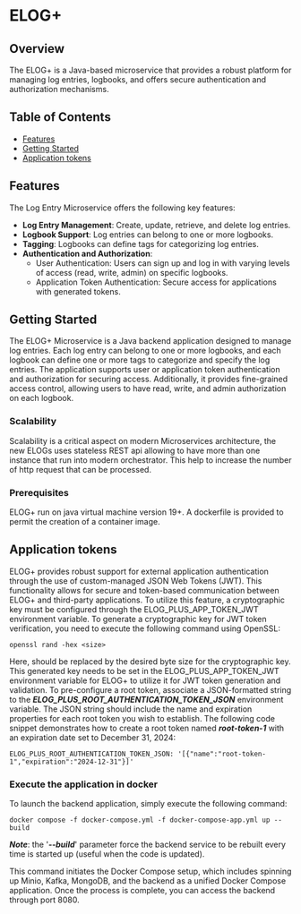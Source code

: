 # ELOG+
## Overview

The ELOG+ is a Java-based microservice that provides a robust platform for managing log entries, logbooks, and offers secure authentication and authorization mechanisms.

## Table of Contents

- [Features](#features)
- [Getting Started](#getting-started)
- [Application tokens](#application-tokens)


## Features

The Log Entry Microservice offers the following key features:

- **Log Entry Management**: Create, update, retrieve, and delete log entries.
- **Logbook Support**: Log entries can belong to one or more logbooks.
- **Tagging**: Logbooks can define tags for categorizing log entries.
- **Authentication and Authorization**:
    - User Authentication: Users can sign up and log in with varying levels of access (read, write, admin) on specific logbooks.
    - Application Token Authentication: Secure access for applications with generated tokens.

## Getting Started

The ELOG+ Microservice is a Java backend application designed to manage log entries. Each log 
entry can belong to one or more logbooks, and each logbook can define one or more tags to categorize 
and specify the log entries. The application supports user or application token authentication and 
authorization for securing access. Additionally, it provides fine-grained access control, allowing 
users to have read, write, and admin authorization on each logbook.

### Scalability

Scalability is a critical aspect on modern Microservices architecture, the new ELOGs uses stateless REST api 
allowing to have more than one instance that run into modern orchestrator. This help to increase the number of
http request that can be processed.

### Prerequisites

ELOG+ run on java virtual machine version 19+. A dockerfile is provided to permit the creation of a container image.

## Application tokens
ELOG+ provides robust support for external application authentication through the use of custom-managed JSON Web Tokens (JWT). This functionality allows for secure and token-based communication between ELOG+ and third-party applications. To utilize this feature, a cryptographic key must be configured through the ELOG_PLUS_APP_TOKEN_JWT environment variable. To generate a cryptographic key for JWT token verification, you need to execute the following command using OpenSSL:

```shell
openssl rand -hex <size> 
```

Here, <size> should be replaced by the desired byte size for the cryptographic key. This generated key needs to be set in the ELOG_PLUS_APP_TOKEN_JWT environment variable for ELOG+ to utilize it for JWT token generation and validation.
To pre-configure a root token, associate a JSON-formatted string to the ***ELOG_PLUS_ROOT_AUTHENTICATION_TOKEN_JSON*** environment variable. The JSON string should include the name and expiration properties for each root token you wish to establish.
The following code snippet demonstrates how to create a root token named ***root-token-1*** with an expiration date set to December 31, 2024:

```properties
ELOG_PLUS_ROOT_AUTHENTICATION_TOKEN_JSON: '[{"name":"root-token-1","expiration":"2024-12-31"}]'
```

### Execute the application in docker
To launch the backend application, simply execute the following command:
```shell
docker compose -f docker-compose.yml -f docker-compose-app.yml up --build 
```

***Note***: the '**_--build_**' parameter force the backend service to be rebuilt every time is started up (useful when the code is updated).

This command initiates the Docker Compose setup, which includes spinning up Minio, Kafka, MongoDB, and the backend as a unified Docker Compose application. Once the process is complete, you can access the backend through port 8080.